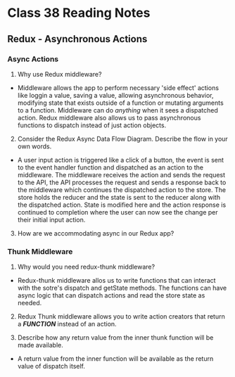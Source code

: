 # Class 38 Reading Notes

## Redux - Asynchronous Actions

### Async Actions

1. Why use Redux middleware?

- Middleware allows the app to perform necessary 'side effect' actions like loggin a value, saving a value, allowing asynchronous behavior, modifying state that exists outside of a function or mutating arguments to a function. Middleware can do *anything* when it sees a dispatched action. Redux middleware also allows us to pass asynchronous functions to dispatch instead of just action objects.

2. Consider the Redux Async Data Flow Diagram. Describe the flow in your own words.

- A user input action is triggered like a click of a button, the event is sent to the event handler function and dispatched as an action to the middleware. The middleware receives the action and sends the request to the API, the API processes the request and sends a response back to the middleware which continues the dispatched action to the store. The store holds the reducer and the state is sent to the reducer along with the dispatched action. State is modified here and the action response is continued to completion where the user can now see the change per their initial input action.

3. How are we accommodating async in our Redux app?

### Thunk Middleware

1. Why would you need redux-thunk middleware?

- Redux-thunk middleware allos us to write functions that can interact with the sotre's dispatch and getState methods. The functions can have async logic that can dispatch actions and read the store state as needed.

2. Redux Thunk middleware allows you to write action creators that return a **_FUNCTION_** instead of an action.

3. Describe how any return value from the inner thunk function will be made available.

- A return value from the inner function will be available as the return value of dispatch itself.

